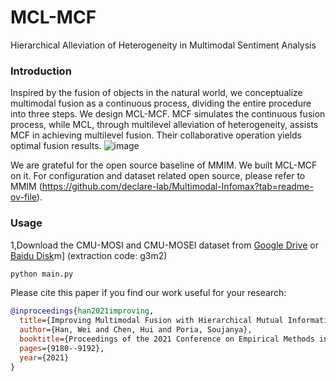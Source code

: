 # MCL-MCF
Hierarchical Alleviation of Heterogeneity in Multimodal Sentiment Analysis

### Introduction
Inspired by the fusion of objects in the natural world, we conceptualize multimodal fusion as a continuous process, dividing the entire procedure into
three steps. We design MCL-MCF. MCF simulates the continuous fusion process, while MCL, through multilevel alleviation of heterogeneity, assists MCF
in achieving multilevel fusion. Their collaborative operation yields optimal fusion results.
![image](https://github.com/Zhudogsi/MCL-MCF/assets/44200919/651e72c0-20f5-4936-adb2-9c0d2779937e)

We are grateful for the open source baseline of MMIM. We built MCL-MCF on it. For configuration and dataset related open source, please refer to MMIM (https://github.com/declare-lab/Multimodal-Infomax?tab=readme-ov-file).
### Usage
1,Download the CMU-MOSI and CMU-MOSEI dataset from [Google Drive](https://drive.google.com/drive/folders/1djN_EkrwoRLUt7Vq_QfNZgCl_24wBiIK) or [Baidu Disk]([https://pan.baidu.com/share/init?surl=Wxo4Bim9JhNmg8265p3ttQ)m] (extraction code: g3m2)  
```python
python main.py 
```
Please cite this paper if you find our work useful for your research:
```bibtex
@inproceedings{han2021improving,
  title={Improving Multimodal Fusion with Hierarchical Mutual Information Maximization for Multimodal Sentiment Analysis},
  author={Han, Wei and Chen, Hui and Poria, Soujanya},
  booktitle={Proceedings of the 2021 Conference on Empirical Methods in Natural Language Processing},
  pages={9180--9192},
  year={2021}
}
